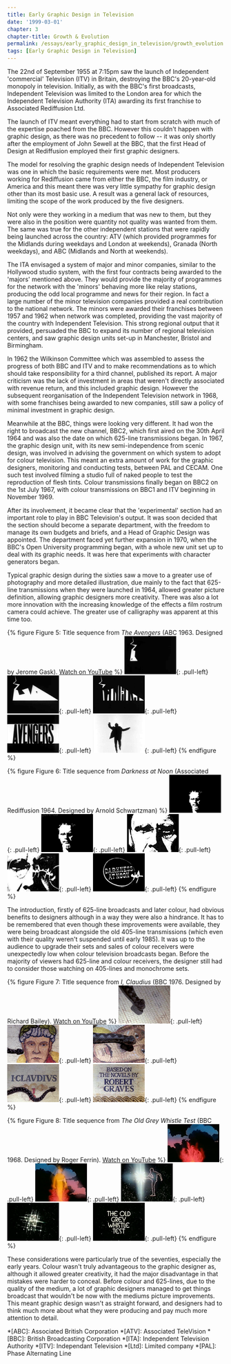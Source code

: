 ```yaml
---
title: Early Graphic Design in Television
date: '1999-03-01'
chapter: 3
chapter-title: Growth & Evolution
permalink: /essays/early_graphic_design_in_television/growth_evolution.html
tags: [Early Graphic Design in Television]
---
```

The 22nd of September 1955 at 7:15pm saw the launch of Independent 'commercial' Television (ITV) in Britain, destroying the BBC's 20-year-old monopoly in television. Initially, as with the BBC's first broadcasts, Independent Television was limited to the London area for which the Independent Television Authority (ITA) awarding its first franchise to Associated Rediffusion Ltd.

The launch of ITV meant everything had to start from scratch with much of the expertise poached from the BBC. However this couldn't happen with graphic design, as there was no precedent to follow -- it was only shortly after the employment of John Sewell at the BBC, that the first Head of Design at Rediffusion employed their first graphic designers.

The model for resolving the graphic design needs of Independent Television was one in which the basic requirements were met. Most producers working for Rediffusion came from either the BBC, the film industry, or America and this meant there was very little sympathy for graphic design other than its most basic use. A result was a general lack of resources, limiting the scope of the work produced by the five designers.

Not only were they working in a medium that was new to them, but they were also in the position were quantity not quality was wanted from them. The same was true for the other independent stations that were rapidly being launched across the country: ATV (which provided programmes for the Midlands during weekdays and London at weekends), Granada (North weekdays), and ABC (Midlands and North at weekends).

The ITA envisaged a system of major and minor companies, similar to the Hollywood studio system, with the first four contracts being awarded to the 'majors' mentioned above. They would provide the majority of programmes for the network with the 'minors' behaving more like relay stations, producing the odd local programme and news for their region. In fact a large number of the minor television companies provided a real contribution to the national network. The minors were awarded their franchises between 1957 and 1962 when network was completed, providing the vast majority of the country with Independent Television. This strong regional output that it provided, persuaded the BBC to expand its number of regional television centers, and saw graphic design units set-up in Manchester, Bristol and Birmingham.

In 1962 the Wilkinson Committee which was assembled to assess the progress of both BBC and ITV and to make recommendations as to which should take responsibility for a third channel, published its report. A major criticism was the lack of investment in areas that weren't directly associated with revenue return, and this included graphic design. However the subsequent reorganisation of the Independent Television network in 1968, with some franchises being awarded to new companies, still saw a policy of minimal investment in graphic design.

Meanwhile at the BBC, things were looking very different. It had won the right to broadcast the new channel, BBC2, which first aired on the 30th April 1964 and was also the date on which 625-line transmissions began. In 1967, the graphic design unit, with its new semi-independence from scenic design, was involved in advising the government on which system to adopt for colour television. This meant an extra amount of work for the graphic designers, monitoring and conducting tests, between PAL and CECAM. One such test involved filming a studio full of naked people to test the reproduction of flesh tints. Colour transmissions finally began on BBC2 on the 1st July 1967, with colour transmissions on BBC1 and ITV beginning in November 1969.

After its involvement, it became clear that the 'experimental' section had an important role to play in BBC Television's output. It was soon decided that the section should become a separate department, with the freedom to manage its own budgets and briefs, and a Head of Graphic Design was appointed. The department faced yet further expansion in 1970, when the BBC's Open University programming began, with a whole new unit set up to deal with its graphic needs. It was here that experiments with character generators began.

Typical graphic design during the sixties saw a move to a greater use of photography and more detailed illustration, due mainly to the fact that 625-line transmissions when they were launched in 1964, allowed greater picture definition, allowing graphic designers more creativity. There was also a lot more innovation with the increasing knowledge of the effects a film rostrum camera could achieve. The greater use of calligraphy was apparent at this time too.

{% figure Figure 5: Title sequence from <cite>The Avengers</cite> (ABC 1963. Designed by Jerome Gask). <a href="https://www.youtube.com/watch?v=aDy_-dvMCNs">Watch on YouTube</a> %}
![Still from 'The Avengers' opening sequence](/assets/images/essays/early_graphic_design_in_television/figure-5a.png){: .pull-left}
![Still from 'The Avengers' opening sequence](/assets/images/essays/early_graphic_design_in_television/figure-5b.png){: .pull-left}
![Still from 'The Avengers' opening sequence](/assets/images/essays/early_graphic_design_in_television/figure-5c.png){: .pull-left}
![Still from 'The Avengers' opening sequence](/assets/images/essays/early_graphic_design_in_television/figure-5d.png){: .pull-left}
![Still from 'The Avengers' opening sequence](/assets/images/essays/early_graphic_design_in_television/figure-5e.png){: .pull-left}
{% endfigure %}

{% figure Figure 6: Title sequence from <cite>Darkness at Noon</cite> (Associated Rediffusion 1964. Designed by Arnold Schwartzman) %}
![Still from 'Darkness at Noon' opening sequence](/assets/images/essays/early_graphic_design_in_television/figure-6a.png){: .pull-left}
![Still from 'Darkness at Noon' opening sequence](/assets/images/essays/early_graphic_design_in_television/figure-6b.png){: .pull-left}
![Still from 'Darkness at Noon' opening sequence](/assets/images/essays/early_graphic_design_in_television/figure-6c.png){: .pull-left}
![Still from 'Darkness at Noon' opening sequence](/assets/images/essays/early_graphic_design_in_television/figure-6d.png){: .pull-left}
![Still from 'Darkness at Noon' opening sequence](/assets/images/essays/early_graphic_design_in_television/figure-6e.png){: .pull-left}
{% endfigure %}

The introduction, firstly of 625-line broadcasts and later colour, had obvious benefits to designers although in a way they were also a hindrance. It has to be remembered that even though these improvements were available, they were being broadcast alongside the old 405-line transmissions (which even with their quality weren't suspended until early 1985). It was up to the audience to upgrade their sets and sales of colour receivers were unexpectedly low when colour television broadcasts began. Before the majority of viewers had 625-line and colour receivers, the designer still had to consider those watching on 405-lines and monochrome sets.

{% figure Figure 7: Title sequence from <cite>I, Claudius</cite> (BBC 1976. Designed by Richard Bailey). <a href="https://www.youtube.com/watch?v=pKwaCTfa1EE">Watch on YouTube</a> %}
![Still from 'I, Claudius' opening sequence](/assets/images/essays/early_graphic_design_in_television/figure-7a.png){: .pull-left}
![Still from 'I, Claudius' opening sequence](/assets/images/essays/early_graphic_design_in_television/figure-7b.png){: .pull-left}
![Still from 'I, Claudius' opening sequence](/assets/images/essays/early_graphic_design_in_television/figure-7c.png){: .pull-left}
![Still from 'I, Claudius' opening sequence](/assets/images/essays/early_graphic_design_in_television/figure-7d.png){: .pull-left}
![Still from 'I, Claudius' opening sequence](/assets/images/essays/early_graphic_design_in_television/figure-7e.png){: .pull-left}
{% endfigure %}

{% figure Figure 8: Title sequence from <cite>The Old Grey Whistle Test</cite> (BBC 1968. Designed by Roger Ferrin). <a href="https://www.youtube.com/watch?v=KNNAfzKwRn4">Watch on YouTube</a> %}
![Still from 'The Old Grey Whistle Test' opening sequence](/assets/images/essays/early_graphic_design_in_television/figure-8a.png){: .pull-left}
![Still from 'The Old Grey Whistle Test' opening sequence](/assets/images/essays/early_graphic_design_in_television/figure-8b.png){: .pull-left}
![Still from 'The Old Grey Whistle Test' opening sequence](/assets/images/essays/early_graphic_design_in_television/figure-8c.png){: .pull-left}
![Still from 'The Old Grey Whistle Test' opening sequence](/assets/images/essays/early_graphic_design_in_television/figure-8d.png){: .pull-left}
![Still from 'The Old Grey Whistle Test' opening sequence](/assets/images/essays/early_graphic_design_in_television/figure-8e.png){: .pull-left}
{% endfigure %}

These considerations were particularly true of the seventies, especially the early years. Colour wasn't truly advantageous to the graphic designer as, although it allowed greater creativity, it had the major disadvantage in that mistakes were harder to conceal. Before colour and 625-lines, due to the quality of the medium, a lot of graphic designers managed to get things broadcast that wouldn't be now with the mediums picture improvements. This meant graphic design wasn't as straight forward, and designers had to think much more about what they were producing and pay much more attention to detail.

*[ABC]: Associated British Corporation
*[ATV]: Associated TeleVision
*[BBC]: British Broadcasting Corporation
*[ITA]: Independent Television Authority
*[ITV]: Independant Television
*[Ltd]: Limited company
*[PAL]: Phase Alternating Line
